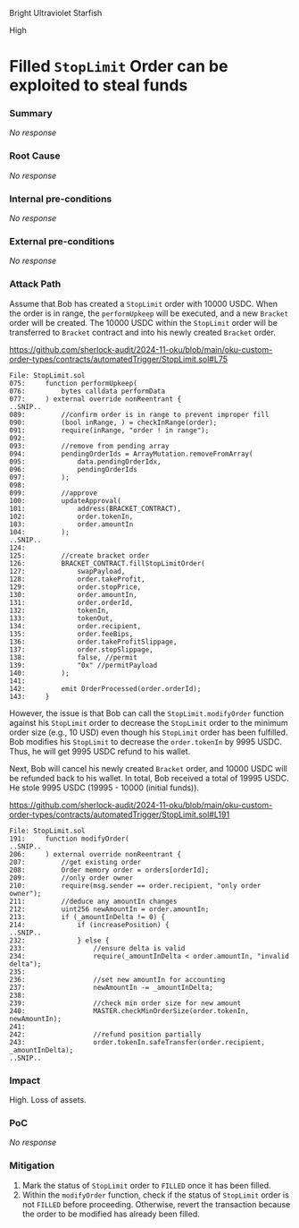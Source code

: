 Bright Ultraviolet Starfish

High

# Filled `StopLimit` Order can be exploited to steal funds

### Summary

_No response_

### Root Cause

_No response_

### Internal pre-conditions

_No response_

### External pre-conditions

_No response_

### Attack Path

Assume that Bob has created a `StopLimit` order with 10000 USDC. When the order is in range, the `performUpkeep` will be executed, and a new `Bracket` order will be created. The 10000 USDC within the `StopLimit` order will be transferred to `Bracket` contract and into his newly created `Bracket` order.

https://github.com/sherlock-audit/2024-11-oku/blob/main/oku-custom-order-types/contracts/automatedTrigger/StopLimit.sol#L75

```solidity
File: StopLimit.sol
075:     function performUpkeep(
076:         bytes calldata performData
077:     ) external override nonReentrant {
..SNIP..
089:         //confirm order is in range to prevent improper fill
090:         (bool inRange, ) = checkInRange(order);
091:         require(inRange, "order ! in range");
092: 
093:         //remove from pending array
094:         pendingOrderIds = ArrayMutation.removeFromArray(
095:             data.pendingOrderIdx,
096:             pendingOrderIds
097:         );
098: 
099:         //approve
100:         updateApproval(
101:             address(BRACKET_CONTRACT),
102:             order.tokenIn,
103:             order.amountIn
104:         );
..SNIP..
124: 
125:         //create bracket order
126:         BRACKET_CONTRACT.fillStopLimitOrder(
127:             swapPayload,
128:             order.takeProfit,
129:             order.stopPrice,
130:             order.amountIn,
131:             order.orderId,
132:             tokenIn,
133:             tokenOut,
134:             order.recipient,
135:             order.feeBips,
136:             order.takeProfitSlippage,
137:             order.stopSlippage,
138:             false, //permit
139:             "0x" //permitPayload
140:         );
141: 
142:         emit OrderProcessed(order.orderId);
143:     }
```

However, the issue is that Bob can call the `StopLimit.modifyOrder` function against his `StopLimit` order to decrease the `StopLimit` order to the minimum order size (e.g., 10 USD) even though his `StopLimit` order has been fulfilled. Bob modifies his `StopLimit` to decrease the `order.tokenIn` by 9995 USDC. Thus, he will get 9995 USDC refund to his wallet.

Next, Bob will cancel his newly created `Bracket` order, and 10000 USDC will be refunded back to his wallet. In total, Bob received a total of 19995 USDC. He stole 9995 USDC (19995 - 10000 (initial funds)).

https://github.com/sherlock-audit/2024-11-oku/blob/main/oku-custom-order-types/contracts/automatedTrigger/StopLimit.sol#L191

```solidity
File: StopLimit.sol
191:     function modifyOrder(
..SNIP..
206:     ) external override nonReentrant {
207:         //get existing order
208:         Order memory order = orders[orderId];
209:         //only order owner
210:         require(msg.sender == order.recipient, "only order owner");
211:         //deduce any amountIn changes
212:         uint256 newAmountIn = order.amountIn;
213:         if (_amountInDelta != 0) {
214:             if (increasePosition) {
..SNIP..
232:             } else {
233:                 //ensure delta is valid
234:                 require(_amountInDelta < order.amountIn, "invalid delta");
235: 
236:                 //set new amountIn for accounting
237:                 newAmountIn -= _amountInDelta;
238: 
239:                 //check min order size for new amount
240:                 MASTER.checkMinOrderSize(order.tokenIn, newAmountIn);
241: 
242:                 //refund position partially
243:                 order.tokenIn.safeTransfer(order.recipient, _amountInDelta);
..SNIP..
```

### Impact

High. Loss of assets.

### PoC

_No response_

### Mitigation

1. Mark the status of `StopLimit` order to `FILLED` once it has been filled.
2. Within the `modifyOrder` function, check if the status of `StopLimit` order is not `FILLED` before proceeding. Otherwise, revert the transaction because the order to be modified has already been filled.